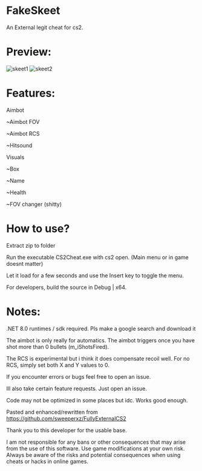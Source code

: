 # FakeSkeet
An External legit cheat for cs2. 

# Preview:
![skeet1](https://github.com/sj-mm-xm/FakeSkeet/assets/93609666/32cc0b8a-25b1-4cc8-8301-22ea909a7838) ![skeet2](https://github.com/sj-mm-xm/FakeSkeet/assets/93609666/b9027b1a-b04c-442c-9616-abb3f32dc10a)



# Features:

Aimbot

   ~Aimbot FOV

   ~Aimbot RCS

   ~Hitsound

Visuals

   ~Box

   ~Name

   ~Health

   ~FOV changer (shitty)

# How to use?

Extract zip to folder

Run the executable CS2Cheat.exe with cs2 open. (Main menu or in game doesnt matter)

Let it load for a few seconds and use the Insert key to toggle the menu. 

For developers, build the source in Debug | x64.

# Notes:

.NET 8.0 runtimes / sdk required. Pls make a google search and download it

The aimbot is only really for automatics. The aimbot triggers once you have shot more than 0 bullets (m_iShotsFired).

The RCS is experimental but i think it does compensate recoil well. For no RCS, simply set both X and Y values to 0.

If you encounter errors or bugs feel free to open an issue. 

Ill also take certain feature requests. Just open an issue.

Code may not be optimized in some places but idc. Works good enough.

Pasted and enhanced/rewritten from https://github.com/sweeperxz/FullyExternalCS2 

Thank you to this developer for the usable base. 

I am not responsible for any bans or other consequences that may arise from the use of this software. 
Use game modifications at your own risk. 
Always be aware of the risks and potential consequences when using cheats or hacks in online games.
